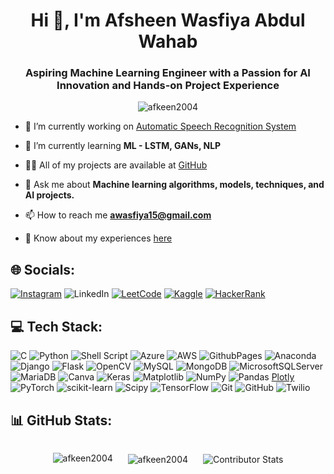 <h1 align="center">Hi 👋, I'm Afsheen Wasfiya Abdul Wahab</h1>
<h3 align="center">Aspiring Machine Learning Engineer with a Passion for AI Innovation and Hands-on Project Experience</h3>

<p align="center"> <img src="https://komarev.com/ghpvc/?username=afkeen2004&label=Profile%20views&color=64b08c&style=flat-square" alt="afkeen2004" /> </p>

- 🔭 I’m currently working on [Automatic Speech Recognition System](https://github.com/Afkeen2004/ML---Automatic-Speech-Recognition)

- 🌱 I’m currently learning **ML - LSTM, GANs, NLP**

- 👨‍💻 All of my projects are available at [GitHub](https://github.com/Afkeen2004)

- 💬 Ask me about **Machine learning algorithms, models, techniques, and AI projects.**

- 📫 How to reach me **awasfiya15@gmail.com**

- 📄 Know about my experiences [here](https://www.canva.com/design/DAGKGZeYgfc/U_ZbmLXoLnI6o3zzo9kUEQ/view?utm_content=DAGKGZeYgfc&utm_campaign=designshare&utm_medium=link&utm_source=editor)


## 🌐 Socials:
[![Instagram](https://img.shields.io/badge/Instagram-%23E4405F.svg?logo=Instagram&logoColor=white)](https://instagram.com/a_wasfiya15) 
![LinkedIn](https://img.shields.io/badge/LinkedIn-%230077B5.svg?logo=linkedin&logoColor=white) 
[![LeetCode](https://img.shields.io/badge/LeetCode-%23FFA116.svg?logo=leetcode&logoColor=white)](https://leetcode.com/awasfiya15) 
[![Kaggle](https://img.shields.io/badge/Kaggle-20BEFF?logo=kaggle&logoColor=white)](https://kaggle.com/afsheenwasfiya) 
[![HackerRank](https://img.shields.io/badge/HackerRank-2EC866?logo=hackerrank&logoColor=white)](https://hackerrank.com/awasfiya15)

## 💻 Tech Stack:
![C](https://img.shields.io/badge/c-%2300599C.svg?style=for-the-badge&logo=c&logoColor=white) 
![Python](https://img.shields.io/badge/python-3670A0?style=for-the-badge&logo=python&logoColor=ffdd54) 
![Shell Script](https://img.shields.io/badge/shell_script-%23121011.svg?style=for-the-badge&logo=gnu-bash&logoColor=white)
![Azure](https://img.shields.io/badge/azure-%230072C6.svg?style=for-the-badge&logo=microsoftazure&logoColor=white) 
![AWS](https://img.shields.io/badge/AWS-%23FF9900.svg?style=for-the-badge&logo=amazon-aws&logoColor=white)
![GithubPages](https://img.shields.io/badge/github%20pages-121013?style=for-the-badge&logo=github&logoColor=white) 
![Anaconda](https://img.shields.io/badge/Anaconda-%2344A833.svg?style=for-the-badge&logo=anaconda&logoColor=white) 
![Django](https://img.shields.io/badge/django-%23092E20.svg?style=for-the-badge&logo=django&logoColor=white) 
![Flask](https://img.shields.io/badge/flask-%23000.svg?style=for-the-badge&logo=flask&logoColor=white) 
![OpenCV](https://img.shields.io/badge/opencv-%23white.svg?style=for-the-badge&logo=opencv&logoColor=white) 
![MySQL](https://img.shields.io/badge/mysql-4479A1.svg?style=for-the-badge&logo=mysql&logoColor=white)
![MongoDB](https://img.shields.io/badge/MongoDB-%234ea94b.svg?style=for-the-badge&logo=mongodb&logoColor=white) 
![MicrosoftSQLServer](https://img.shields.io/badge/Microsoft%20SQL%20Server-CC2927?style=for-the-badge&logo=microsoft%20sql%20server&logoColor=white) 
![MariaDB](https://img.shields.io/badge/MariaDB-003545?style=for-the-badge&logo=mariadb&logoColor=white) 
![Canva](https://img.shields.io/badge/Canva-%2300C4CC.svg?style=for-the-badge&logo=Canva&logoColor=white)
![Keras](https://img.shields.io/badge/Keras-%23D00000.svg?style=for-the-badge&logo=Keras&logoColor=white)
![Matplotlib](https://img.shields.io/badge/Matplotlib-%23ffffff.svg?style=for-the-badge&logo=Matplotlib&logoColor=black) 
![NumPy](https://img.shields.io/badge/numpy-%23013243.svg?style=for-the-badge&logo=numpy&logoColor=white) 
![Pandas](https://img.shields.io/badge/pandas-%23150458.svg?style=for-the-badge&logo=pandas&logoColor=white) 
[Plotly](https://img.shields.io/badge/Plotly-%233F4F75.svg?style=for-the-badge&logo=plotly&logoColor=white) 
![PyTorch](https://img.shields.io/badge/PyTorch-%23EE4C2C.svg?style=for-the-badge&logo=PyTorch&logoColor=white)
![scikit-learn](https://img.shields.io/badge/scikit--learn-%23F7931E.svg?style=for-the-badge&logo=scikit-learn&logoColor=white) 
![Scipy](https://img.shields.io/badge/SciPy-%230C55A5.svg?style=for-the-badge&logo=scipy&logoColor=%white) 
![TensorFlow](https://img.shields.io/badge/TensorFlow-%23FF6F00.svg?style=for-the-badge&logo=TensorFlow&logoColor=white) 
![Git](https://img.shields.io/badge/git-%23F05033.svg?style=for-the-badge&logo=git&logoColor=white) 
![GitHub](https://img.shields.io/badge/github-%23121011.svg?style=for-the-badge&logo=github&logoColor=white) 
![Twilio](https://img.shields.io/badge/Twilio-F22F46?style=for-the-badge&logo=Twilio&logoColor=white)

## 📊 GitHub Stats:
<div align="center">
<div style="display: flex; justify-content: center; gap: 20px; flex-wrap: wrap;">
<p><img align="center" src="https://github-readme-stats.vercel.app/api/top-langs?username=afkeen2004&show_icons=true&theme=dark&title_color=64b08c&text_color=e0def4&bg_color=191725&locale=en&layout=compact" alt="afkeen2004" /></p>

<p>&nbsp;<img align="center" src="https://github-readme-stats.vercel.app/api?username=afkeen2004&show_icons=true&title_color=64b08c&text_color=e0def4&bg_color=191724&hide_border=false&locale=en" alt="afkeen2004" /></p>
<p>&nbsp;<img align="center" src="https://github-contributor-stats.vercel.app/api?username=Afkeen2004&limit=5&title_color=64b08c&text_color=ffffff&bg_color=191725&theme=dark&combine_all_yearly_contributions=true" alt="Contributor Stats" />
</p>
</div>
</div>

